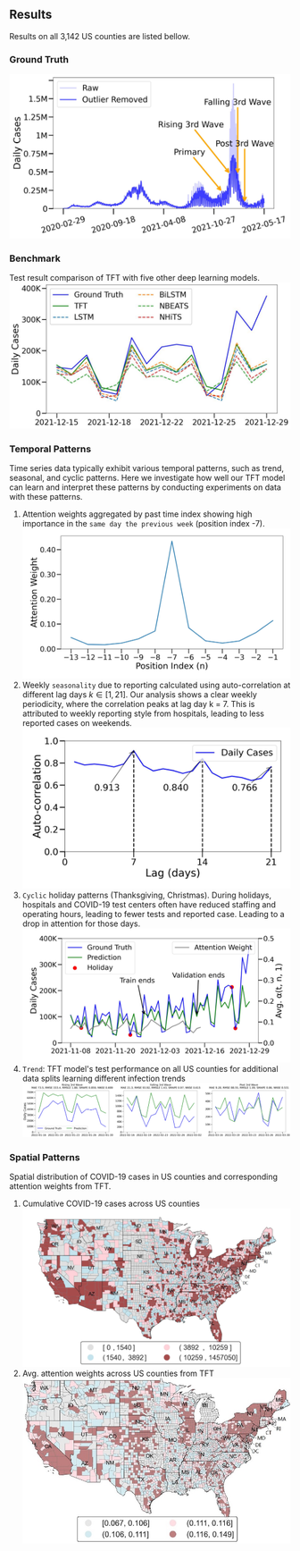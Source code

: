 ## Results
Results on all 3,142 US counties are listed bellow.

### Ground Truth
![](../images/combined_ground_truth.jpg)

### Benchmark

Test result comparison of TFT with five other deep learning models.
![](../images/Test_comparison.jpg)

### Temporal Patterns

Time series data typically exhibit various temporal patterns,
such as trend, seasonal, and cyclic patterns. Here we investigate how well our TFT model can learn and interpret these patterns by conducting
experiments on data with these patterns.

1. Attention weights aggregated by past time index showing high importance in the `same day the previous week` (position index -7). ![Train_attention.jpg](../images/Train_attention.jpg)
2. Weekly `seasonality` due to reporting calculated using auto-correlation at different lag days $k \in [1, 21]$. Our analysis shows a clear weekly periodicity, where the correlation peaks at lag day k = 7.  This is attributed to weekly reporting style from hospitals, leading to less reported cases on weekends.
![seasonal_pattern.jpg](../images/seasonal_pattern.jpg)
3. `Cyclic` holiday patterns (Thanksgiving, Christmas). During holidays, hospitals and COVID-19 test centers often have reduced staffing and operating hours, leading to fewer tests and reported case. Leading to a drop in attention for those days. ![holiday_pattern.jpg](/docs/images/holiday_pattern.jpg)
4. `Trend`: TFT model's test performance on all US counties for additional data splits learning different infection trends ![Test_splits.jpg](../images/Test_splits.jpg)

### Spatial Patterns

Spatial distribution of COVID-19 cases in US counties and corresponding attention weights from TFT.

1.  Cumulative COVID-19 cases across US counties 
![](../images/cases_quantiles.jpg)
2. Avg. attention weights across US counties from TFT 
![](../images//attention_quantiles.jpg)
